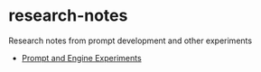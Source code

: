 # research-notes
Research notes from prompt development and other experiments

* [Prompt and Engine Experiments](prompt_and_engine_experiments.md)
